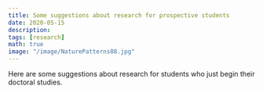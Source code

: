```yaml
---
title: Some suggestions about research for prospective students
date: 2020-05-15
description: 
tags: [research]
math: true
image: "/image/NaturePatterns08.jpg"
---
```


Here are some suggestions about research for students who just begin their doctoral studies.

